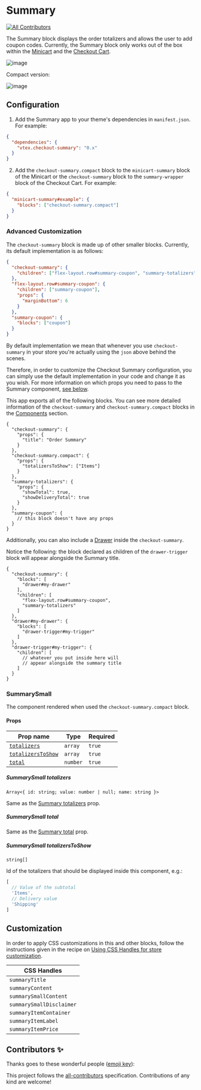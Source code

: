 # Summary
<!-- ALL-CONTRIBUTORS-BADGE:START - Do not remove or modify this section -->
[![All Contributors](https://img.shields.io/badge/all_contributors-0-orange.svg?style=flat-square)](#contributors-)
<!-- ALL-CONTRIBUTORS-BADGE:END -->

The Summary block displays the order totalizers and allows the user to add coupon codes. Currently, the Summary block only works out of the box within the [Minicart](https://github.com/vtex-apps/minicart) and the [Checkout Cart](https://github.com/vtex-apps/checkout-cart).

![image](https://user-images.githubusercontent.com/8902498/71037159-eb04da80-20fd-11ea-983e-ce49d2ca27c9.png)

Compact version:

![image](https://user-images.githubusercontent.com/8902498/71039765-b7c54a00-2103-11ea-9e38-32fc9eb174ba.png)

## Configuration

1. Add the Summary app to your theme's dependencies in `manifest.json`. For example:

```json
{
  "dependencies": {
    "vtex.checkout-summary": "0.x"
  }
}
```

2. Add the `checkout-summary.compact` block to the `minicart-summary` block of the Minicart or the `checkout-summary` block to the `summary-wrapper` block of the Checkout Cart. For example:

```json
{
  "minicart-summary#example": {
    "blocks": ["checkout-summary.compact"]
  }
}
```

### Advanced Customization

The `checkout-summary` block is made up of other smaller blocks. Currently, its default implementation is as follows:

```json
{
  "checkout-summary": {
    "children": ["flex-layout.row#summary-coupon", "summary-totalizers"]
  },
  "flex-layout.row#summary-coupon": {
    "children": ["summary-coupon"],
    "props": {
      "marginBottom": 6
    }
  },
  "summary-coupon": {
    "blocks": ["coupon"]
  }
}
```

By default implementation we mean that whenever you use `checkout-summary` in your store you're actually using the `json` above behind the scenes.

Therefore, in order to customize the Checkout Summary configuration, you can simply use the default implementation in your code and change it as you wish.
For more information on which props you need to pass to the Summary component, [see below](#components).

This app exports all of the following blocks. You can see more detailed information of the
`checkout-summary` and `checkout-summary.compact` blocks in the [Components](#components) section.

```jsonc
{
  "checkout-summary": {
    "props": {
      "title": "Order Summary"
    }
  },
  "checkout-summary.compact": {
    "props": {
      "totalizersToShow": ["Items"]
    }
  },
  "summary-totalizers": {
    "props": {
      "showTotal": true,
      "showDeliveryTotal": true
    }
  },
  "summary-coupon": {
    // this block doesn't have any props
  }
}
```

Additionally, you can also include a [Drawer](https://vtex.io/docs/components/content-blocks/vtex.store-drawer) inside the `checkout-summary`.

Notice the following: the block declared as children of the `drawer-trigger` block will appear alongside the Summary title.

```jsonc
{
  "checkout-summary": {
    "blocks": [
      "drawer#my-drawer"
    ],
    "children": [
      "flex-layout.row#summary-coupon",
      "summary-totalizers"
    ]
  },
  "drawer#my-drawer": {
    "blocks": [
      "drawer-trigger#my-trigger"
    ]
  },
  "drawer-trigger#my-trigger": {
    "children": [
      // whatever you put inside here will
      // appear alongside the summary title
    ]
  }
}
```


### SummarySmall

The component rendered when used the `checkout-summary.compact` block.

#### Props

| Prop name | Type | Required |
| --- | --- | --- |
| [`totalizers`](#summarysmall-totalizers) | `array` | `true` |
| [`totalizersToShow`](#summarysmall-totalizerstoshow) | `array` | `true` |
| [`total`](#summarysmall-total) | `number` | `true` |

##### SummarySmall totalizers

`Array<{ id: string; value: number | null; name: string }>`

Same as the [Summary totalizers](#summary-totalizers) prop.

##### SummarySmall total

Same as the [Summary total](#summary-total) prop.

##### SummarySmall totalizersToShow

`string[]`

Id of the totalizers that should be displayed inside this component, e.g.:

```js
[
  // Value of the subtotal
  'Items',
  // Delivery value
  'Shipping'
]
```

## Customization

In order to apply CSS customizations in this and other blocks, follow the instructions given in the recipe on [Using CSS Handles for store customization](https://vtex.io/docs/recipes/style/using-css-handles-for-store-customization).

| CSS Handles              |
| ------------------------ |
| `summaryTitle`           |
| `summaryContent`         |
| `summarySmallContent`    |
| `summarySmallDisclaimer` |
| `summaryItemContainer`   |
| `summaryItemLabel`       |
| `summaryItemPrice`       |

## Contributors ✨

Thanks goes to these wonderful people ([emoji key](https://allcontributors.org/docs/en/emoji-key)):

<!-- ALL-CONTRIBUTORS-LIST:START - Do not remove or modify this section -->
<!-- prettier-ignore-start -->
<!-- markdownlint-disable -->
<!-- markdownlint-enable -->
<!-- prettier-ignore-end -->
<!-- ALL-CONTRIBUTORS-LIST:END -->

This project follows the [all-contributors](https://github.com/all-contributors/all-contributors) specification. Contributions of any kind are welcome!
